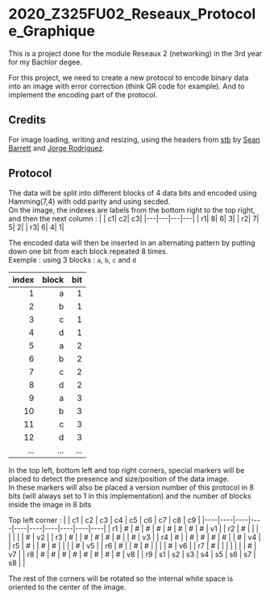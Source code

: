 # 2020_Z325FU02_Reseaux_Protocole_Graphique
This is a project done for the module Reseaux 2 (networking) in the 3rd year for my Bachlor degee.

For this project, we need to create a new protocol to encode binary data into an image with error correction (think QR code for example). And to implement the encoding part of the protocol.

## Credits
For image loading, writing and resizing, using the headers from [stb](https://github.com/nothings/stb) by [Sean Barrett](https://github.com/nothings) and [Jorge Rodriguez](https://github.com/BSVino).  

## Protocol
The data will be split into different blocks of 4 data bits and encoded using Hamming(7,4) with odd parity and using secded.  
On the image, the indexes are labels from the bottom right to the top right, and then the next column :
|   | c1| c2| c3|
|---|---|---|---|
| r1|  8|  6|  3|
| r2|  7|  5|  2|
| r3|  6|  4|  1|

The encoded data will then be inserted in an alternating pattern by putting down one bit from each block repeated 8 times.  
Exemple : using 3 blocks : `a`, `b`, `c` and `d`

|index|block| bit |
|----:|----:|----:|
|    1|    a|    1|
|    2|    b|    1|
|    3|    c|    1|
|    4|    d|    1|
|    5|    a|    2|
|    6|    b|    2|
|    7|    c|    2|
|    8|    d|    2|
|    9|    a|    3|
|   10|    b|    3|
|   11|    c|    3|
|   12|    d|    3|
| ... | ... | ... |

In the top left, bottom left and top right corners, special markers will be placed to detect the presence and size/position of the data image.  
In these markers will also be placed a version number of this protocol in 8 bits (will always set to 1 in this implementation) and the number of blocks inside the image in 8 bits

Top left corner :
|    | c1 | c2 | c3 | c4 | c5 | c6 | c7 | c8 | c9 |
|----|----|----|----|----|----|----|----|----|----|
| r1 |  # |  # |  # |  # |  # |  # |  # |  # | v1 |
| r2 |  # |    |    |    |    |    |    |  # | v2 |
| r3 |  # |    |  # |  # |  # |  # |    |  # | v3 |
| r4 |  # |    |  # |  # |  # |  # |    |  # | v4 |
| r5 |  # |    |  # |  # |    |    |    |  # | v5 |
| r6 |  # |    |  # |  # |    |    |    |  # | v6 |
| r7 |  # |    |    |    |    |    |    |  # | v7 |
| r8 |  # |  # |  # |  # |  # |  # |  # |  # | v8 |
| r9 | s1 | s2 | s3 | s4 | s5 | s6 | s7 | s8 |    |

The rest of the corners will be rotated so the internal white space is oriented to the center of the image.
